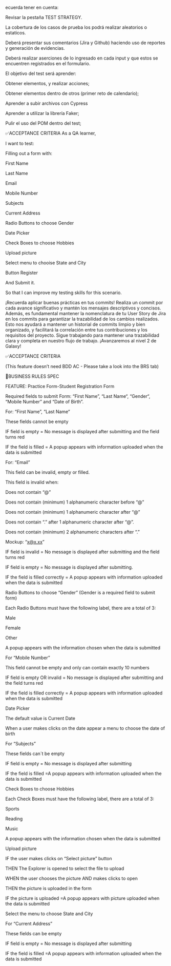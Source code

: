 ecuerda tener en cuenta:

Revisar la pestaña TEST STRATEGY.

La cobertura de los casos de prueba los podrá realizar aleatorios o estaticos.

Deberá presentar sus comentarios (Jira y Github) haciendo uso de reportes y generación de evidencias.

Deberá realizar aserciones de lo ingresado en cada input y que estos se encuentren registrados en el formulario.

El objetivo del test será aprender:

Obtener elementos, y realizar acciones;

Obtener elementos dentro de otros (primer reto de calendario);

Aprender a subir archivos con Cypress

Aprender a utilizar la librería Faker;

Pulir el uso del POM dentro del test;

✅ACCEPTANCE CRITERIA
As a QA learner,

I want to test:

Filling out a form with:

First Name

Last Name

Email

Mobile Number

Subjects

Current Address

Radio Buttons to choose Gender

Date Picker

Check Boxes to choose Hobbies 

Upload picture

Select menu to chooise State and City

Button Register

And Submit it.

So that I can improve my testing skills for this scenario.

¡Recuerda aplicar buenas prácticas en tus commits! Realiza un commit por cada avance significativo y mantén los mensajes descriptivos y concisos. Además, es fundamental mantener la nomenclatura de tu User Story de Jira en los commits para garantizar la trazabilidad de los cambios realizados. Esto nos ayudará a mantener un historial de commits limpio y bien organizado, y facilitará la correlación entre tus contribuciones y los requisitos del proyecto. Sigue trabajando para mantener una trazabilidad clara y completa en nuestro flujo de trabajo. ¡Avanzaremos al nivel 2 de Galaxy!

✅ACCEPTANCE CRITERIA

(This feature doesn’t need BDD AC - Please take a look into the BRS tab)

🚩BUSINESS RULES SPEC

FEATURE: Practice Form-Student Registration Form

Required fields to submit Form: “First Name”, “Last Name“, “Gender“, “Mobile Number” and “Date of Birth”.

For: “First Name”, “Last Name“

These fields cannot be empty

IF field is empty = No message is displayed after submitting and the field turns red

IF the field is filled = A popup appears with information uploaded when the data is submitted

For: “Email”

This field can be invalid, empty or filled.

This field is invalid when:

Does not contain “@”

Does not contain (minimum) 1 alphanumeric character before “@”

Does not contain (minimum) 1 alphanumeric character after “@”

Does not contain “.” after 1 alphanumeric character after “@”.

Does not contain (minimum) 2 alphanumeric characters after “.”

Mockup: “x@x.xx”

IF field is invalid =  No message is displayed after submitting and the field turns red

IF field is empty = No message is displayed after submitting.

IF the field is filled correctly = A popup appears with information uploaded when the data is submitted

Radio Buttons to choose “Gender” (Gender is a required field to submit form)

Each Radio Buttons must have the following label, there are a total of 3:

Male

Female

Other

A popup appears with the information chosen when the data is submitted

For “Mobile Number”

This field cannot be empty and only can contain exactly 10 numbers

IF field is empty OR invalid = No message is displayed after submitting and the field turns red

IF the field is filled correctly = A popup appears with information uploaded when the data is submitted

Date Picker

The default value is Current Date

When a user makes clicks on the date appear a menu to choose the date of birth

For “Subjects”

These fields can´t be empty

IF field is empty = No message is displayed after submitting

IF the field is filled =A popup appears with information uploaded when the data is submitted

Check Boxes to choose Hobbies

Each Check Boxes must have the following label, there are a total of 3:

Sports

Reading

Music

A popup appears with the information chosen when the data is submitted

Upload picture

IF the user makes clicks on “Select picture” button

THEN The Explorer is opened to select the file to upload

WHEN the user chooses the picture AND makes clicks to open

THEN the picture is uploaded in the form

IF the picture is uploaded =A popup appears with picture uploaded when the data is submitted

Select the menu to choose State and City

For “Current Address”

These fields can be empty

IF field is empty = No message is displayed after submitting

IF the field is filled =A popup appears with information uploaded when the data is submitted